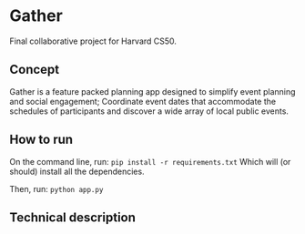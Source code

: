 # Gather
Final collaborative project for Harvard CS50.
## Concept
Gather is a feature packed planning app designed to simplify event planning and social engagement; Coordinate event dates that accommodate the schedules of participants and discover a wide array of local public events.

## How to run
On the command line, run:
`pip install -r requirements.txt`
Which will (or should) install all the dependencies.

Then, run:
`python app.py`

## Technical description
